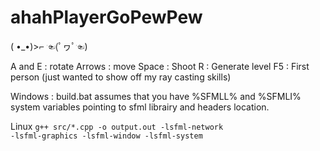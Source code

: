 # ahahPlayerGoPewPew
( •_•)>⌐                     ☜(ﾟヮﾟ☜)


 A and E : rotate
 Arrows : move
 Space : Shoot
 R : Generate level
 F5 : First person (just wanted to show off my ray casting skills)
 
 Windows : 
      build.bat assumes that you have %SFMLL% and %SFMLI% system variables pointing to sfml librairy and headers location.
 
 Linux
      <code>g++ src/*.cpp -o output.out -lsfml-network -lsfml-graphics -lsfml-window -lsfml-system</code>
                                             
                           
